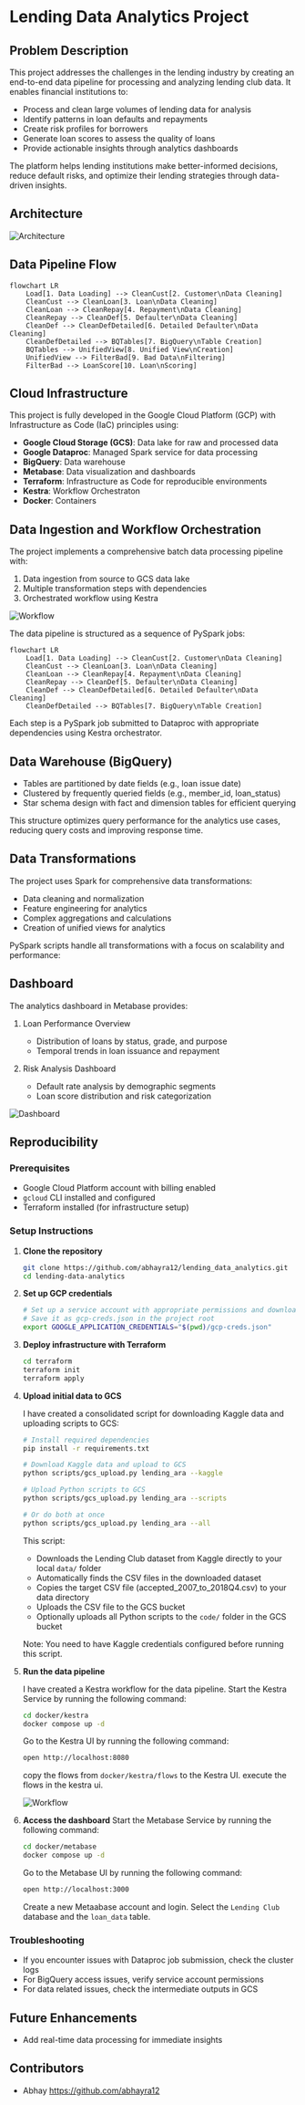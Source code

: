# Lending Data Analytics Project

## Problem Description

This project addresses the challenges in the lending industry by creating an end-to-end data pipeline for processing and analyzing lending club data. It enables financial institutions to:

- Process and clean large volumes of lending data for analysis
- Identify patterns in loan defaults and repayments
- Create risk profiles for borrowers
- Generate loan scores to assess the quality of loans
- Provide actionable insights through analytics dashboards

The platform helps lending institutions make better-informed decisions, reduce default risks, and optimize their lending strategies through data-driven insights.

## Architecture
![Architecture](./public/architecture.png)

## Data Pipeline Flow

```mermaid
flowchart LR
    Load[1. Data Loading] --> CleanCust[2. Customer\nData Cleaning]
    CleanCust --> CleanLoan[3. Loan\nData Cleaning]
    CleanLoan --> CleanRepay[4. Repayment\nData Cleaning]
    CleanRepay --> CleanDef[5. Defaulter\nData Cleaning]
    CleanDef --> CleanDefDetailed[6. Detailed Defaulter\nData Cleaning]
    CleanDefDetailed --> BQTables[7. BigQuery\nTable Creation]
    BQTables --> UnifiedView[8. Unified View\nCreation]
    UnifiedView --> FilterBad[9. Bad Data\nFiltering]
    FilterBad --> LoanScore[10. Loan\nScoring]
```

## Cloud Infrastructure

This project is fully developed in the Google Cloud Platform (GCP) with Infrastructure as Code (IaC) principles using:

- **Google Cloud Storage (GCS)**: Data lake for raw and processed data
- **Google Dataproc**: Managed Spark service for data processing
- **BigQuery**: Data warehouse
- **Metabase**: Data visualization and dashboards
- **Terraform**: Infrastructure as Code for reproducible environments
- **Kestra**: Workflow Orchestraton
- **Docker**: Containers

## Data Ingestion and Workflow Orchestration

The project implements a comprehensive batch data processing pipeline with:

1. Data ingestion from source to GCS data lake
2. Multiple transformation steps with dependencies
3. Orchestrated workflow using Kestra

![Workflow](./public/workflow.jpeg)


The data pipeline is structured as a sequence of PySpark jobs:

```mermaid
flowchart LR
    Load[1. Data Loading] --> CleanCust[2. Customer\nData Cleaning]
    CleanCust --> CleanLoan[3. Loan\nData Cleaning]
    CleanLoan --> CleanRepay[4. Repayment\nData Cleaning]
    CleanRepay --> CleanDef[5. Defaulter\nData Cleaning]
    CleanDef --> CleanDefDetailed[6. Detailed Defaulter\nData Cleaning]
    CleanDefDetailed --> BQTables[7. BigQuery\nTable Creation]
```

Each step is a PySpark job submitted to Dataproc with appropriate dependencies using Kestra orchestrator.

## Data Warehouse (BigQuery)

- Tables are partitioned by date fields (e.g., loan issue date)
- Clustered by frequently queried fields (e.g., member_id, loan_status)
- Star schema design with fact and dimension tables for efficient querying

This structure optimizes query performance for the analytics use cases, reducing query costs and improving response time.

## Data Transformations

The project uses Spark for comprehensive data transformations:

- Data cleaning and normalization
- Feature engineering for analytics
- Complex aggregations and calculations
- Creation of unified views for analytics

PySpark scripts handle all transformations with a focus on scalability and performance:



## Dashboard

The analytics dashboard in Metabase provides:

1. Loan Performance Overview
   - Distribution of loans by status, grade, and purpose
   - Temporal trends in loan issuance and repayment

2. Risk Analysis Dashboard
   - Default rate analysis by demographic segments
   - Loan score distribution and risk categorization

![Dashboard](./public/dashboard.png)




## Reproducibility

### Prerequisites

- Google Cloud Platform account with billing enabled
- `gcloud` CLI installed and configured
- Terraform installed (for infrastructure setup)


### Setup Instructions

1. **Clone the repository**
   ```bash
   git clone https://github.com/abhayra12/lending_data_analytics.git
   cd lending-data-analytics
   ```

2. **Set up GCP credentials**
   ```bash
   # Set up a service account with appropriate permissions and download the JSON key
   # Save it as gcp-creds.json in the project root
   export GOOGLE_APPLICATION_CREDENTIALS="$(pwd)/gcp-creds.json"
   ```

3. **Deploy infrastructure with Terraform**
   ```bash
   cd terraform
   terraform init
   terraform apply
   ```

4. **Upload initial data to GCS**
   
   I have created a consolidated script for downloading Kaggle data and uploading scripts to GCS:
   
   ```bash
   # Install required dependencies
   pip install -r requirements.txt
   
   # Download Kaggle data and upload to GCS
   python scripts/gcs_upload.py lending_ara --kaggle
   
   # Upload Python scripts to GCS
   python scripts/gcs_upload.py lending_ara --scripts
   
   # Or do both at once
   python scripts/gcs_upload.py lending_ara --all
   ```

   This script:
   - Downloads the Lending Club dataset from Kaggle directly to your local `data/` folder
   - Automatically finds the CSV files in the downloaded dataset
   - Copies the target CSV file (accepted_2007_to_2018Q4.csv) to your data directory
   - Uploads the CSV file to the GCS bucket
   - Optionally uploads all Python scripts to the `code/` folder in the GCS bucket
   
   Note: You need to have Kaggle credentials configured before running this script.

5. **Run the data pipeline**

   I have created a Kestra workflow for the data pipeline.
   Start the Kestra Service by running the following command:
   ```bash
   cd docker/kestra
   docker compose up -d
   ```
   Go to the Kestra UI by running the following command:
   ```bash
   open http://localhost:8080
   ```
   copy the flows from `docker/kestra/flows` to the Kestra UI.
   execute the flows in the kestra ui.

   ![Workflow](./public/kestra-flow-.png)
   

6. **Access the dashboard**
   Start the Metabase Service by running the following command:
   ```bash
   cd docker/metabase
   docker compose up -d
   ```
   Go to the Metabase UI by running the following command:
   ```bash
   open http://localhost:3000
   ```
   Create a new Metaabase account and login.
   Select the `Lending Club` database and the `loan_data` table.
### Troubleshooting

- If you encounter issues with Dataproc job submission, check the cluster logs
- For BigQuery access issues, verify service account permissions
- For data related issues, check the intermediate outputs in GCS

## Future Enhancements

- Add real-time data processing for immediate insights

## Contributors

- Abhay https://github.com/abhayra12